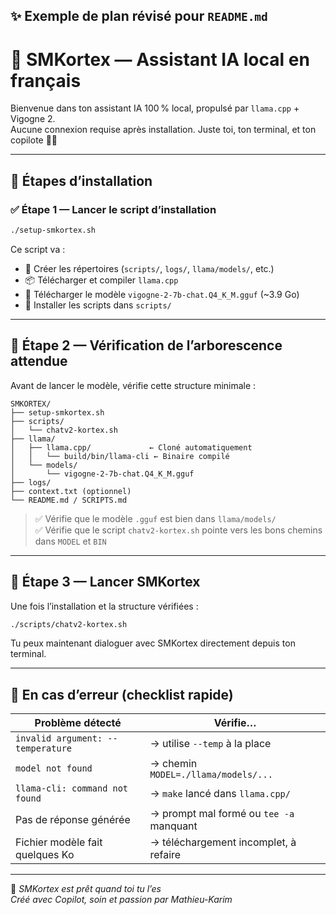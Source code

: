 

## ✨ Exemple de plan révisé pour `README.md`

# 🤖 SMKortex — Assistant IA local en français

Bienvenue dans ton assistant IA 100 % local, propulsé par `llama.cpp` + Vigogne 2.  
Aucune connexion requise après installation. Juste toi, ton terminal, et ton copilote 🧠✨

---

## 🚦 Étapes d’installation

### ✅ Étape 1 — Lancer le script d’installation

```bash
./setup-smkortex.sh
```

Ce script va :

- 📁 Créer les répertoires (`scripts/`, `logs/`, `llama/models/`, etc.)
- 📦 Télécharger et compiler `llama.cpp`
- 🧠 Télécharger le modèle `vigogne-2-7b-chat.Q4_K_M.gguf` (~3.9 Go)
- 🧾 Installer les scripts dans `scripts/`

---

## 🧱 Étape 2 — Vérification de l’arborescence attendue

Avant de lancer le modèle, vérifie cette structure minimale :

```
SMKORTEX/
├── setup-smkortex.sh
├── scripts/
│   └── chatv2-kortex.sh
├── llama/
│   ├── llama.cpp/             ← Cloné automatiquement
│   │   └── build/bin/llama-cli ← Binaire compilé
│   └── models/
│       └── vigogne-2-7b-chat.Q4_K_M.gguf
├── logs/
├── context.txt (optionnel)
└── README.md / SCRIPTS.md
```

> ✅ Vérifie que le modèle `.gguf` est bien dans `llama/models/`  
> ✅ Vérifie que le script `chatv2-kortex.sh` pointe vers les bons chemins dans `MODEL` et `BIN`

---

## 🚀 Étape 3 — Lancer SMKortex

Une fois l’installation et la structure vérifiées :

```bash
./scripts/chatv2-kortex.sh
```

Tu peux maintenant dialoguer avec SMKortex directement depuis ton terminal.

---

## 🧠 En cas d’erreur (checklist rapide)

| Problème détecté                      | Vérifie…                            |
|--------------------------------------|-------------------------------------|
| `invalid argument: --temperature`    | → utilise `--temp` à la place       |
| `model not found`                    | → chemin `MODEL=./llama/models/...` |
| `llama-cli: command not found`       | → `make` lancé dans `llama.cpp/`    |
| Pas de réponse générée               | → prompt mal formé ou `tee -a` manquant |
| Fichier modèle fait quelques Ko      | → téléchargement incomplet, à refaire |

---

💚 _SMKortex est prêt quand toi tu l’es_  
_Créé avec Copilot, soin et passion par Mathieu-Karim_





